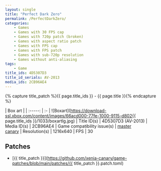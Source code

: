 ```yaml
---
layout: single
title: "Perfect Dark Zero"
permalink: /PerfectDarkZero/
categories:
    - Games
    - Games with 30 FPS cap
    - Games with 720p patch (broken)
    - Games with aspect ratio patch
    - Games with FPS cap
    - Games with FPS patch
    - Games with sub-720p resolution
    - Games without anti-aliasing
tags:
    - Game
title_ids: 4D5307D3
title_id_serials: AV-2013
media_ids: 2CB96AE4
---
```

{% capture title_patch %}{{ page.title_ids }} - {{ page.title }}{% endcapture %}

| Box art                     |
| :-----:                     | :-
| ![Boxart](https://download-ssl.xbox.com/content/images/66acd000-77fe-1000-9115-d802{{ page.title_ids }}/1033/boxartlg.jpg)
| Title ID(s)                 | 4D5307D3 (AV-2013)
| Media ID(s)                 | 2CB96AE4
| Game compatibility issue(s) | [master](https://github.com/xenia-project/game-compatibility/issues/175)<br>[canary](https://github.com/xenia-canary/game-compatibility/issues/77)
| Resolution(s)               | 1216x640
| FPS                         | 30

## Patches
* [{{ title_patch }}](https://github.com/xenia-canary/game-patches/blob/main/patches/{{ title_patch }}.patch.toml)
